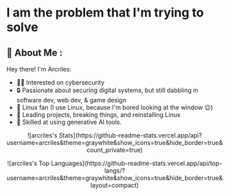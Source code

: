 # I am the problem that I'm trying to solve

## 💫 About Me :

Hey there! I'm Arcriles:

- 👨‍💻 Interested on cybersecurity
- 🔒 Passionate about securing digital systems, but still dabbling in software dev, web dev, & game design
- 🐧 Linux fan (I use Linux, because I'm bored looking at the window 😉)
- 🚀 Leading projects, breaking things, and reinstalling Linux
- 🤖 Skilled at using generative AI tools.

<p align="center">
  ![arcriles's Stats](https://github-readme-stats.vercel.app/api?username=arcriles&theme=graywhite&show_icons=true&hide_border=true&count_private=true)
</p>

<p align="center">
  ![arcriles's Top Languages](https://github-readme-stats.vercel.app/api/top-langs/?username=arcriles&theme=graywhite&show_icons=true&hide_border=true&layout=compact)
</p>
